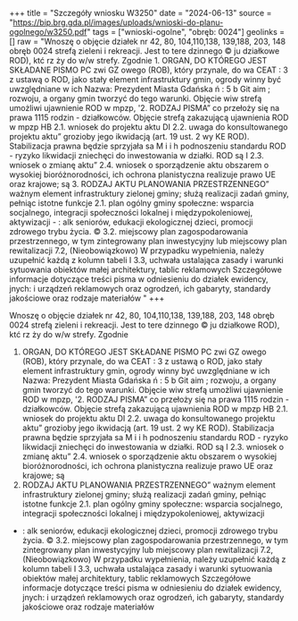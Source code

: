 +++
title = "Szczegóły wniosku W3250"
date = "2024-06-13"
source = "https://bip.brg.gda.pl/images/uploads/wnioski-do-planu-ogolnego/w3250.pdf"
tags = ["wnioski-ogolne", "obręb: 0024"]
geolinks = []
raw = "Wnoszę o objęcie działek nr 42, 80, 104,110,138, 139,188, 203, 148 obręb 0024 strefą zieleni i rekreacji. Jest to tere dzinnego © ju działkowe ROD), ktć rz ży do w/w strefy. Zgodnie 1. ORGAN, DO KTÓREGO JEST SKŁADANE PISMO PC zwi GZ owego (ROB), który przynale, do wa CEAT : 3 z ustawą o ROD, jako stały element infrastruktury gmin, ogrody winny być uwzględniane w ich Nazwa: Prezydent Miasta Gdańska ń : 5 b Git aim ; rozwoju, a organy gmin tworzyć do tego warunki. Objęcie wiw strefą umożliwi ujawnienie ROD w mpzp, '2. RODZAJ PISMA” co przełoży się na prawa 1115 rodzin - działkowców. Objęcie strefą zakazującą ujawnienia ROD w mpzp HB 2.1. wniosek do projektu aktu DI 2.2. uwaga do konsultowanego projektu aktu” grozioby jego ikwidacją (art. 19 ust. 2 wy KE ROD). Stabilizacja prawna będzie sprzyjała sa M i i h podnoszeniu standardu ROD - ryzyko likwidacji zniechęci do inwestowania w działki. ROD są I 2.3. wniosek o zmianę aktu”  2.4. wniosek o sporządzenie aktu obszarem o wysokiej bioróżnorodności, ich ochrona planistyczna realizuje prawo UE oraz krajowe; są 3. RODZAJ AKTU PLANOWANIA PRZESTRZENNEGO” ważnym element infrastruktury zielonej gminy; służą realizacji zadań gminy, pełniąc istotne funkcje 2.1. plan ogólny gminy społeczne: wsparcia socjalnego, integracji społeczności lokalnej i międzypokoleniowej, aktywizacji  - : alk seniorów, edukacji ekologicznej dzieci, promocji zdrowego trybu życia. © 3.2. miejscowy plan zagospodarowania przestrzennego, w tym zintegrowany plan inwestycyjny lub miejscowy plan rewitalizacji 7.2, (Nieobowiązkowo) W przypadku wypełnienia, należy uzupełnić każdą z kolumn tabeli I 3.3, uchwała ustalająca zasady i warunki sytuowania obiektów małej architektury, tablic reklamowych Szczegółowe informacje dotyczące treści pisma w odniesieniu do działek ewidency, jnych: i urządzeń reklamowych oraz ogrodzeń, ich gabaryty, standardy jakościowe oraz rodzaje materiałów  "
+++

Wnoszę o objęcie działek nr 42, 80, 104,110,138, 139,188, 203, 148 obręb 0024 strefą zieleni i
rekreacji. Jest to tere dzinnego © ju działkowe ROD), ktć rz ży do w/w strefy. Zgodnie
1. ORGAN, DO KTÓREGO JEST SKŁADANE PISMO PC zwi GZ owego (ROB), który przynale, do wa CEAT
: 3 z ustawą o ROD, jako stały element infrastruktury gmin, ogrody winny być uwzględniane w ich
Nazwa: Prezydent Miasta Gdańska ń : 5 b Git aim ;
rozwoju, a organy gmin tworzyć do tego warunki. Objęcie wiw strefą umożliwi ujawnienie ROD w mpzp,
'2. RODZAJ PISMA” co przełoży się na prawa 1115 rodzin - działkowców. Objęcie strefą zakazującą ujawnienia ROD w mpzp
HB 2.1. wniosek do projektu aktu DI 2.2. uwaga do konsultowanego projektu aktu” grozioby jego ikwidacją (art. 19 ust. 2 wy KE ROD). Stabilizacja prawna będzie sprzyjała
sa M i i h podnoszeniu standardu ROD - ryzyko likwidacji zniechęci do inwestowania w działki. ROD są
I 2.3. wniosek o zmianę aktu”  2.4. wniosek o sporządzenie aktu obszarem o wysokiej bioróżnorodności, ich ochrona planistyczna realizuje prawo UE oraz krajowe; są
3. RODZAJ AKTU PLANOWANIA PRZESTRZENNEGO” ważnym element infrastruktury zielonej gminy; służą realizacji zadań gminy, pełniąc istotne funkcje
2.1. plan ogólny gminy społeczne: wsparcia socjalnego, integracji społeczności lokalnej i międzypokoleniowej, aktywizacji
 - : alk seniorów, edukacji ekologicznej dzieci, promocji zdrowego trybu życia.
© 3.2. miejscowy plan zagospodarowania przestrzennego, w tym zintegrowany plan inwestycyjny lub
miejscowy plan rewitalizacji 7.2, (Nieobowiązkowo) W przypadku wypełnienia, należy uzupełnić każdą z kolumn tabeli
I 3.3, uchwała ustalająca zasady i warunki sytuowania obiektów małej architektury, tablic reklamowych Szczegółowe informacje dotyczące treści pisma w odniesieniu do działek ewidency, jnych:
i urządzeń reklamowych oraz ogrodzeń, ich gabaryty, standardy jakościowe oraz rodzaje materiałów  


